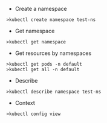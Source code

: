 - Create a namespace

```shell
>kubectl create namespace test-ns
```

- Get namespace

```shell
>kubectl get namespace
```

- Get resources by namespaces

```shell
>kubectl get pods -n default
>kubectl get all -n default
```

- Describe

```shell
>kubectl describe namespace test-ns
```

- Context

```shell
>kubectl config view
```